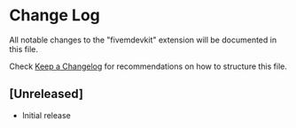 # Change Log

All notable changes to the "fivemdevkit" extension will be documented in this file.

Check [Keep a Changelog](http://keepachangelog.com/) for recommendations on how to structure this file.

## [Unreleased]

- Initial release